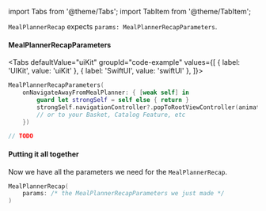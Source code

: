 import Tabs from '@theme/Tabs';
import TabItem from '@theme/TabItem';

`MealPlannerRecap` expects `params: MealPlannerRecapParameters`.

#### MealPlannerRecapParameters

<Tabs
defaultValue="uiKit"
groupId="code-example"
values={[
{ label: 'UIKit', value: 'uiKit' },
{ label: 'SwiftUI', value: 'swiftUI' },
]}>

<TabItem value="uiKit">

```swift
MealPlannerRecapParameters(
    onNavigateAwayFromMealPlanner: { [weak self] in
        guard let strongSelf = self else { return }
        strongSelf.navigationController?.popToRootViewController(animated: true)
        // or to your Basket, Catalog Feature, etc
    })
```
</TabItem>
<TabItem value="swiftUI">

[//]: # (TODO)
```swift
// TODO
```
</TabItem>
</Tabs>

#### Putting it all together

Now we have all the parameters we need for the `MealPlannerRecap`.

```swift
MealPlannerRecap(
    params: /* the MealPlannerRecapParameters we just made */
)
```